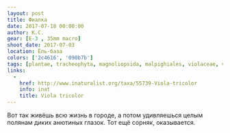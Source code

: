 ```yaml
---
layout: post
title: Фиалка
date: 2017-07-18 00:00:00
author: К.С.
gear: [E-3 , 35mm macro]
shoot_date: 2017-07-03
location: Ёль-база
colors: ['2c4616', '090b7b']
tags: [plantae, tracheophyta, magnoliopsida, malpighiales, violaceae, viola, viola tricolor]
links:
  -
    href: http://www.inaturalist.org/taxa/55739-Viola-tricolor
    info: inat
    title: Viola tricolor
---
```

Вот так живёшь всю жизнь в городе, а потом удивляешься целым полянам диких анютиных глазок. Тот ещё сорняк, оказывается.
